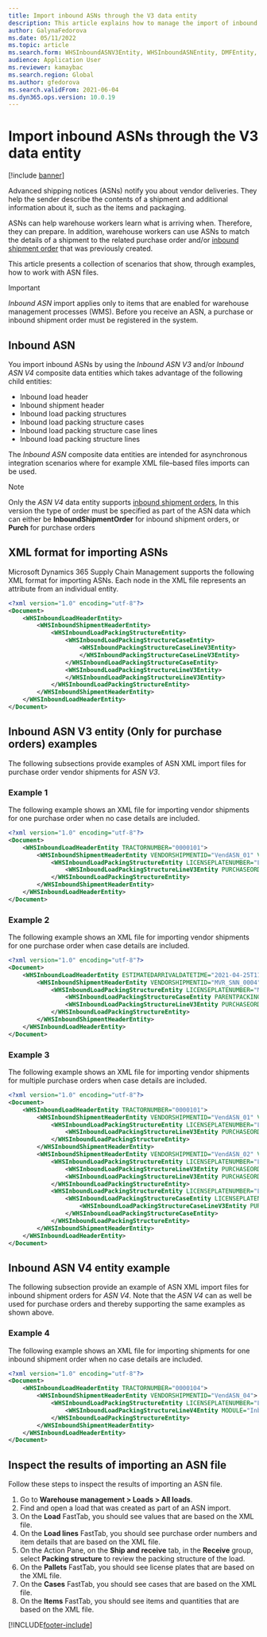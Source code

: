```yaml
---
title: Import inbound ASNs through the V3 data entity
description: This article explains how to manage the import of inbound advanced shipping notices (ASNs) through the Inbound ASN data entity.
author: GalynaFedorova
ms.date: 05/11/2022
ms.topic: article
ms.search.form: WHSInboundASNV3Entity, WHSInboundASNEntity, DMFEntity, WHSInboundShipmentOrder
audience: Application User
ms.reviewer: kamaybac
ms.search.region: Global
ms.author: gfedorova
ms.search.validFrom: 2021-06-04
ms.dyn365.ops.version: 10.0.19
---
```


# Import inbound ASNs through the V3 data entity

[!include [banner](../../includes/banner.md)]

Advanced shipping notices (ASNs) notify you about vendor deliveries. They help the sender describe the contents of a shipment and additional information about it, such as the items and packaging.

ASNs can help warehouse workers learn what is arriving when. Therefore, they can prepare. In addition, warehouse workers can use ASNs to match the details of a shipment to the related purchase order and/or [inbound shipment order](supply-chain-management-warehouse-only-mode.md#inbound-shipment-orders) that was previously created.

This article presents a collection of scenarios that show, through examples, how to work with ASN files.

> [!IMPORTANT]
> _Inbound ASN_ import applies only to items that are enabled for warehouse management processes (WMS). Before you receive an ASN, a purchase or inbound shipment order must be registered in the system.

## Inbound ASN

You import inbound ASNs by using the _Inbound ASN V3_ and/or _Inbound ASN V4_ composite data entities which takes advantage of the following child entities:

- Inbound load header
- Inbound shipment header
- Inbound load packing structures
- Inbound load packing structure cases
- Inbound load packing structure case lines
- Inbound load packing structure lines

The _Inbound ASN_ composite data entities are intended for asynchronous integration scenarios where for example XML file–based files imports can be used.
> [!NOTE]
> Only the _ASN V4_ data entity supports [inbound shipment orders](supply-chain-management-warehouse-only-mode.md#inbound-shipment-orders), In this version the type of order must be specified as part of the ASN data which can either be **InboundShipmentOrder** for inbound shipment orders, or **Purch** for purchase orders

## XML format for importing ASNs

Microsoft Dynamics 365 Supply Chain Management supports the following XML format for importing ASNs. Each node in the XML file represents an attribute from an individual entity.

```xml
<?xml version="1.0" encoding="utf-8"?>
<Document>
    <WHSInboundLoadHeaderEntity>
        <WHSInboundShipmentHeaderEntity>
            <WHSInboundLoadPackingStructureEntity>
                <WHSInboundLoadPackingStructureCaseEntity>
                    <WHSInboundPackingStructureCaseLineV3Entity>
                    </WHSInboundPackingStructureCaseLineV3Entity>
                </WHSInboundLoadPackingStructureCaseEntity>
                <WHSInboundLoadPackingStructureLineV3Entity>
                </WHSInboundLoadPackingStructureLineV3Entity>
            </WHSInboundLoadPackingStructureEntity>
        </WHSInboundShipmentHeaderEntity>
    </WHSInboundLoadHeaderEntity>
</Document>
```

## Inbound ASN V3 entity (Only for purchase orders) examples

The following subsections provide examples of ASN XML import files for purchase order vendor shipments for _ASN V3_.

### Example 1

The following example shows an XML file for importing vendor shipments for one purchase order when no case details are included.

```xml
<?xml version="1.0" encoding="utf-8"?>
<Document>
    <WHSInboundLoadHeaderEntity TRACTORNUMBER="0000101">
        <WHSInboundShipmentHeaderEntity VENDORSHIPMENTID="VendASN_01" VENDORADDRESSCOUNTRYREGIONID = "USA" VENDORADDRESSSTREET = "123 Coffee Street" VENDORADDRESSSTATEID = "WA" VENDORADDRESSCITY = "Redmond" VENDORADDRESSZIPCODE = "98052">
            <WHSInboundLoadPackingStructureEntity LICENSEPLATENUMBER="LP_ASN_001">
                <WHSInboundLoadPackingStructureLineV3Entity PURCHASEORDERNUMBER="00000176" ITEMNUMBER="A0001" QUANTITY="1" UNITSYMBOL="pcs" />
            </WHSInboundLoadPackingStructureEntity>
        </WHSInboundShipmentHeaderEntity>
    </WHSInboundLoadHeaderEntity>
</Document>
```

### Example 2

The following example shows an XML file for importing vendor shipments for one purchase order when case details are included.

```xml
<?xml version="1.0" encoding="utf-8"?>
<Document>
    <WHSInboundLoadHeaderEntity ESTIMATEDARRIVALDATETIME="2021-04-25T11:00:00+00:00">
        <WHSInboundShipmentHeaderEntity VENDORSHIPMENTID="MVR_SNN_0004">
            <WHSInboundLoadPackingStructureEntity LICENSEPLATENUMBER="MVR_SNN_0004" PACKEDTOTALQUANTITY="2.00">
                <WHSInboundLoadPackingStructureCaseEntity PARENTPACKINGSTRUCTURELICENSEPLATENUMBER="MVR_SNN_0004" LICENSEPLATENUMBER="MVR_SNN_0004A" PACKEDTOTALQUANTITY="2.00" />
                <WHSInboundLoadPackingStructureLineV3Entity PURCHASEORDERNUMBER="00000175" ITEMNUMBER="A0001" PURCHASEORDERLINENUMBER="1" QUANTITY="2.00" UNITSYMBOL="pcs" />
            </WHSInboundLoadPackingStructureEntity>
        </WHSInboundShipmentHeaderEntity>
    </WHSInboundLoadHeaderEntity>
</Document>
```

### Example 3

The following example shows an XML file for importing vendor shipments for multiple purchase orders when case details are included.

```xml
<?xml version="1.0" encoding="utf-8"?>
<Document>
    <WHSInboundLoadHeaderEntity TRACTORNUMBER="0000101">
        <WHSInboundShipmentHeaderEntity VENDORSHIPMENTID="VendASN_01" VENDORADDRESSCOUNTRYREGIONID = "USA" VendorAddressStreet = "123 Coffee Street" VENDORADDRESSSTATEID = "WA" VENDORADDRESSCITY = "Redmond" VENDORADDRESSZIPCODE = "98052">
            <WHSInboundLoadPackingStructureEntity LICENSEPLATENUMBER="LP_ASN_001">
                <WHSInboundLoadPackingStructureLineV3Entity PURCHASEORDERNUMBER="00000176" ITEMNUMBER="A0001" QUANTITY="100" UNITSYMBOL="pcs" />
            </WHSInboundLoadPackingStructureEntity>
        </WHSInboundShipmentHeaderEntity>
        <WHSInboundShipmentHeaderEntity VENDORSHIPMENTID="VendASN_02" VENDORADDRESSCOUNTRYREGIONID = "USA" VendorAddressStreet = "123 Coffee Street" VENDORADDRESSSTATEID = "WA" VENDORADDRESSCITY = "Redmond" VENDORADDRESSZIPCODE = "98052">
            <WHSInboundLoadPackingStructureEntity LICENSEPLATENUMBER="LP_ASN_001">
                <WHSInboundLoadPackingStructureLineV3Entity PURCHASEORDERNUMBER="00000177" ITEMNUMBER="A0001" QUANTITY="200" UNITSYMBOL="pcs" />
                <WHSInboundLoadPackingStructureLineV3Entity PURCHASEORDERNUMBER="00000177" ITEMNUMBER="P0004" QUANTITY="300" UNITSYMBOL="pcs" ITEMBATCHNUMBER="BN0001" />
            </WHSInboundLoadPackingStructureEntity>
            <WHSInboundLoadPackingStructureEntity LICENSEPLATENUMBER="LP_ASN_002">
                <WHSInboundLoadPackingStructureCaseEntity LICENSEPLATENUMBER="LP_ASN_002_C01">
                    <WHSInboundLoadPackingStructureCaseLineV3Entity PURCHASEORDERNUMBER="00000177" ITEMNUMBER="A0001" QUANTITY="400" UNITSYMBOL="pcs" />
                </WHSInboundLoadPackingStructureCaseEntity>
            </WHSInboundLoadPackingStructureEntity>
        </WHSInboundShipmentHeaderEntity>
    </WHSInboundLoadHeaderEntity>
</Document>
```

## Inbound ASN V4 entity example

The following subsection provide an example of ASN XML import files for inbound shipment orders for _ASN V4_. Note that the _ASN V4_ can as well be used for purchase orders and thereby supporting the same examples as shown above.

### Example 4

The following example shows an XML file for importing shipments for one inbound shipment order when no case details are included.

```xml
<?xml version="1.0" encoding="utf-8"?>
<Document>
    <WHSInboundLoadHeaderEntity TRACTORNUMBER="0000104">
        <WHSInboundShipmentHeaderEntity VENDORSHIPMENTID="VendASN_04">
            <WHSInboundLoadPackingStructureEntity LICENSEPLATENUMBER="LP_ASN_004">
                <WHSInboundLoadPackingStructureLineV4Entity MODULE="InboundShipmentOrder" ORDERNUMBER="00000174" ORDERLINENUMBER="1" ITEMNUMBER="A0001" QUANTITY="10" UNITSYMBOL="pcs"/>
            </WHSInboundLoadPackingStructureEntity>
        </WHSInboundShipmentHeaderEntity>
    </WHSInboundLoadHeaderEntity>
</Document>
```

## Inspect the results of importing an ASN file

Follow these steps to inspect the results of importing an ASN file.

1. Go to **Warehouse management \> Loads \> All loads**.
1. Find and open a load that was created as part of an ASN import.
1. On the **Load** FastTab, you should see values that are based on the XML file.
1. On the **Load lines** FastTab, you should see purchase order numbers and item details that are based on the XML file.
1. On the Action Pane, on the **Ship and receive** tab, in the **Receive** group, select **Packing structure** to review the packing structure of the load.
1. On the **Pallets** FastTab, you should see license plates that are based on the XML file.
1. On the **Cases** FastTab, you should see cases that are based on the XML file.
1. On the **Items** FastTab, you should see items and quantities that are based on the XML file.

[!INCLUDE[footer-include](../../includes/footer-banner.md)]
